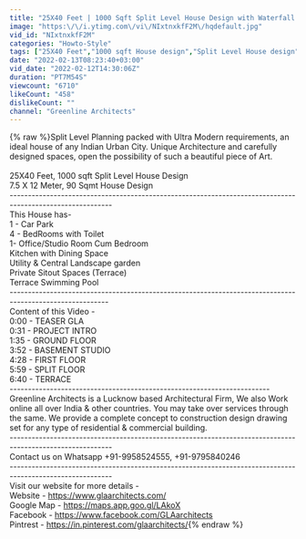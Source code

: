 ```yaml
---
title: "25X40 Feet | 1000 Sqft Split Level House Design with Waterfall Landscape Entrance"
image: "https:\/\/i.ytimg.com\/vi\/NIxtnxkfF2M\/hqdefault.jpg"
vid_id: "NIxtnxkfF2M"
categories: "Howto-Style"
tags: ["25X40 Feet","1000 sqft House design","Split Level House design"]
date: "2022-02-13T08:23:40+03:00"
vid_date: "2022-02-12T14:30:06Z"
duration: "PT7M54S"
viewcount: "6710"
likeCount: "458"
dislikeCount: ""
channel: "Greenline Architects"
---
```

{% raw %}Split Level Planning packed with Ultra Modern requirements, an ideal house of any Indian Urban City. Unique Architecture and carefully designed spaces, open the possibility of such a beautiful piece of Art.<br /><br />25X40 Feet, 1000 sqft Split Level House Design<br />7.5 X 12 Meter, 90 Sqmt House Design <br />----------------------------------------------------------------------------------------------------------<br />This House has-<br />1 - Car Park<br />4 - BedRooms with Toilet<br />1- Office/Studio Room Cum Bedroom<br />Kitchen with Dining Space<br />Utility &amp; Central Landscape garden<br />Private Sitout Spaces (Terrace)<br />Terrace Swimming Pool<br />---------------------------------------------------------------------------------------------------------<br />Content of this Video -<br />0:00 - TEASER GLA<br />0:31 - PROJECT INTRO<br />1:35 - GROUND FLOOR<br />3:52 - BASEMENT STUDIO<br />4:28 - FIRST FLOOR<br />5:59 - SPLIT FLOOR <br />6:40 - TERRACE<br />-----------------------------------------------------------------------<br />Greenline Architects is a Lucknow based Architectural Firm, We also Work online all over India &amp; other countries. You may take over services through the same. We provide a complete concept to construction design drawing set for any type of residential &amp; commercial building. <br />----------------------------------------------------------------------------------------------------------<br />Contact us on Whatsapp +91-9958524555, +91-9795840246<br />----------------------------------------------------------------------------------------------------------<br />Visit our website for more details -<br />Website - <a rel="nofollow" target="blank" href="https://www.glaarchitects.com/">https://www.glaarchitects.com/</a> <br />Google Map - <a rel="nofollow" target="blank" href="https://maps.app.goo.gl/LAkoX">https://maps.app.goo.gl/LAkoX</a>   <br />Facebook - <a rel="nofollow" target="blank" href="https://www.facebook.com/GLAarchitects">https://www.facebook.com/GLAarchitects</a> <br />Pintrest - <a rel="nofollow" target="blank" href="https://in.pinterest.com/glaarchitects/">https://in.pinterest.com/glaarchitects/</a>{% endraw %}
